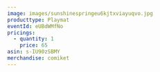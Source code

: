 ```yaml
---
image: images/sunshinespringeu6kjtxviayuqvo.jpg
producttype: Playmat
eventId: eUBdWMfNo
pricings:
  - quantity: 1
    price: 65
asin: s-IU90zSBMY
merchandise: comiket
---
```

